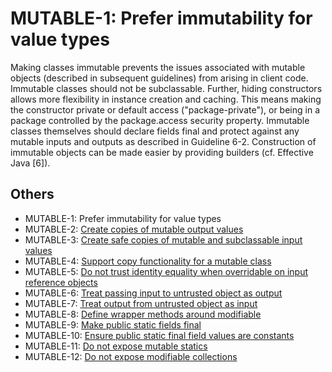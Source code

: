 # MUTABLE-1: Prefer immutability for value types
Making classes immutable prevents the issues associated with mutable objects (described in subsequent guidelines) from arising in client code. Immutable classes should not be subclassable. Further, hiding constructors allows more flexibility in instance creation and caching. This means making the constructor private or default access ("package-private"), or being in a package controlled by the package.access security property. Immutable classes themselves should declare fields final and protect against any mutable inputs and outputs as described in Guideline 6-2. Construction of immutable objects can be made easier by providing builders (cf. Effective Java [6]).


## Others
 - MUTABLE-1: Prefer immutability for value types
 - MUTABLE-2: [Create copies of mutable output values](../g62)
 - MUTABLE-3: [Create safe copies of mutable and subclassable input values](../g63)
 - MUTABLE-4: [Support copy functionality for a mutable class](../g64)
 - MUTABLE-5: [Do not trust identity equality when overridable on input reference objects](../g65)
 - MUTABLE-6: [Treat passing input to untrusted object as output](../g66)
 - MUTABLE-7: [Treat output from untrusted object as input](../g67)
 - MUTABLE-8: [Define wrapper methods around modifiable](../g68)
 - MUTABLE-9: [Make public static fields final](../g69)
 - MUTABLE-10: [Ensure public static final field values are constants](../g610)
 - MUTABLE-11: [Do not expose mutable statics](../g611)
 - MUTABLE-12: [Do not expose modifiable collections](../g612)
